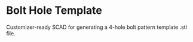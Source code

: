 # Bolt Hole Template
Customizer-ready SCAD for generating a 4-hole bolt pattern template .stl file.
